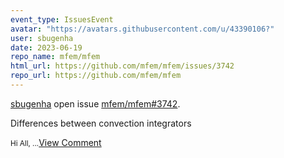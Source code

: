 ```yaml
---
event_type: IssuesEvent
avatar: "https://avatars.githubusercontent.com/u/43390106?"
user: sbugenha
date: 2023-06-19
repo_name: mfem/mfem
html_url: https://github.com/mfem/mfem/issues/3742
repo_url: https://github.com/mfem/mfem
---
```


<a href='https://github.com/sbugenha' target='_blank'>sbugenha</a> open issue <a href='https://github.com/mfem/mfem/issues/3742' target='_blank'>mfem/mfem#3742</a>.

<p>Differences between convection integrators</p><small>Hi All,...</small><a href='https://github.com/mfem/mfem/issues/3742' target='_blank'>View Comment</a>